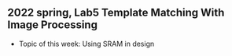 ## 2022 spring, Lab5 Template Matching With Image Processing

- Topic of this week:
Using SRAM in design
